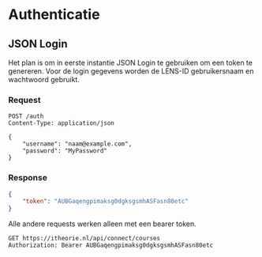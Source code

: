 # Authenticatie

## JSON Login
Het plan is om in eerste instantie JSON Login te gebruiken om een token te genereren.
Voor de login gegevens worden de LENS-ID gebruikersnaam en wachtwoord gebruikt.

### Request
```http
POST /auth
Content-Type: application/json

{
    "username": "naam@example.com",
    "password": "MyPassword"
}
```

### Response
```json
{
    "token": "AUBGaqengpimaksg0dgksgsmhASFasn80etc"
}
```

Alle andere requests werken alleen met een bearer token.
```http
GET https://itheorie.nl/api/connect/courses
Authorization: Bearer AUBGaqengpimaksg0dgksgsmhASFasn80etc
```
